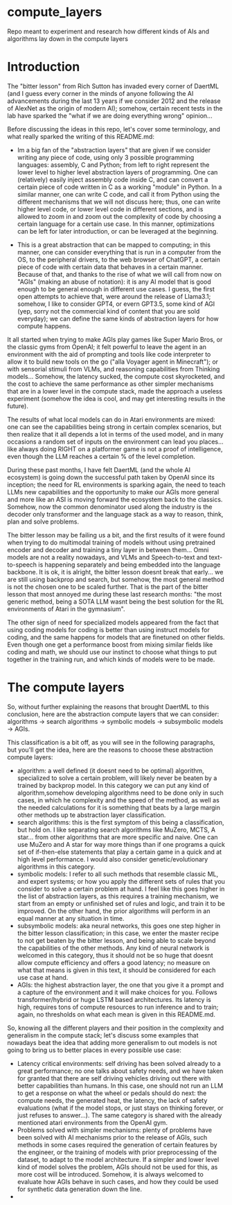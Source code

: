 # compute_layers
Repo meant to experiment and research how different kinds of AIs and algorithms lay down in the compute layers

# Introduction
The "bitter lesson" from Rich Sutton has invaded every corner of DaertML (and I guess every corner in the minds of anyone following the AI advancements during the last 13 years if we consider 2012 and the release of AlexNet as the origin of modern AI); somehow, certain recent tests in the lab have sparked the "what if we are doing everything wrong" opinion...

Before discussing the ideas in this repo, let's cover some terminology, and what really sparked the writing of this README.md:
- Im a big fan of the "abstraction layers" that are given if we consider writing any piece of code, using only 3 possible programming languages: assembly, C and Python; from left to right represent the lower level to higher level abstraction layers of programming. One can (relatively) easily inject assembly code inside C, and can convert a certain piece of code written in C as a working "module" in Python. In a similar manner, one can write C code, and call it from Python using the different mechanisms that we will not discuss here; thus, one can write higher level code, or lower level code in different sections, and is allowed to zoom in and zoom out the complexity of code by choosing a certain language for a certain use case. In this manner, optimizations can be left for later introduction, or can be leveraged at the beginning.

- This is a great abstraction that can be mapped to computing; in this manner, one can consider everything that is run in a computer from the OS, to the peripheral drivers, to the web browser of ChatGPT, a certain piece of code with certain data that behaves in a certain manner. Because of that, and thanks to the rise of what we will call from now on "AGIs" (making an abuse of notation): it is any AI model that is good enough to be general enough in different use cases. I guess, the first open attempts to achieve that, were around the release of Llama3.1; somehow, I like to consider GPT4, or evern GPT3.5, some kind of AGI (yep, sorry not the commercial kind of content that you are sold everyday); we can define the same kinds of abstraction layers for how compute happens.

It all started when trying to make AGIs play games like Super Mario Bros, or the classic gyms from OpenAI; it felt powerful to leave the agent in an environment with the aid of prompting and tools like code interpreter to allow it to build new tools on the go ("alla Voyager agent in Minecraft"); or with sensorial stimuli from VLMs, and reasoning capabilities from Thinking models... Somehow, the latency sucked, the compute cost skyrocketed, and the cost to achieve the same performance as other simpler mechanisms that are in a lower level in the compute stack, made the approach a useless experiment (somehow the idea is cool, and may get interesting results in the future).

The results of what local models can do in Atari environments are mixed: one can see the capabilities being strong in certain complex scenarios, but then realize that it all depends a lot in terms of the used model, and in many occasions a random set of inputs on the environment can lead you places... like always doing RIGHT on a platformer game is not a proof of intelligence, even though the LLM reaches a certain % of the level completion.

During these past months, I have felt DaertML (and the whole AI ecosystem) is going down the successful path taken by OpenAI since its inception; the need for RL environments is sparking again, the need to teach LLMs new capabilities and the opportunity to make our AGIs more general and more like an ASI is moving forward the ecosystem back to the classics. Somehow, now the common denominator used along the industry is the decoder only transformer and the language stack as a way to reason, think, plan and solve problems.

The bitter lesson may be failing us a bit, and the first results of it were found when trying to do multimodal training of models without using pretrained encoder and decoder and training a tiny layer in between them... Omni models are not a reality nowadays, and VLMs and Speech-to-text and text-to-speech is happening separately and being embedded into the language backbone. It is ok, it is alright, the bitter lesson doesnt break that early... we are still using backprop and search, but somehow, the most general method is not the chosen one to be scaled further. That is the part of the bitter lesson that most annoyed me during these last research months: "the most generic method, being a SOTA LLM wasnt being the best solution for the RL environments of Atari in the gymnasium".

The other sign of need for specialized models appeared from the fact that using coding models for coding is better than using instruct models for coding, and the same happens for models that are finetuned on other fields. Even though one get a performance boost from mixing similar fields like coding and math, we should use our instinct to choose what things to put together in the training run, and which kinds of models were to be made.

# The compute layers
So, without further explaining the reasons that brought DaertML to this conclusion, here are the abstraction compute layers that we can consider:
algorithms -> search algorithms -> symbolic models -> subsymbolic models -> AGIs.

This classification is a bit off, as you will see in the following paragraphs, but you'll get the idea, here are the reasons to choose these abstraction compute layers:
- algorithm: a well defined (it doesnt need to be optimal) algorithm, specialized to solve a certain problem, will likely never be beaten by a trained by backprop model. In this category we can put any kind of algorithm,somehow developing algorithms need to be done only in such cases, in which he complexity and the speed of the method, as well as the needed calculations for it is something that beats by a large margin other methods up te abstraction layer classification. 
- search algorithms: this is the first symptom of this being a classification, but hold on. I like separating search algorithms like MuZero, MCTS, A star... from other algorithms that are more specific and naive. One can use MuZero and A star for way more things than if one programs a quick set of if-then-else statements that play a certain game in a quick and at high level performance. I would also consider genetic/evolutionary algorithms in this category.
- symbolic models: I refer to all such methods that resemble classic ML, and expert systems; or how you apply the different sets of rules that you consider to solve a certain problem at hand. I feel like this goes higher in the list of abstraction layers, as this requires a training mechanism, we start from an empty or unfinished set of rules and logic, and train it to be improved. On the other hand, the prior algorithms will perform in an equal manner at any situation in time.
- subsymbolic models: aka neural networks, this goes one step higher in the bitter lesson classification; in this case, we enter the master recipe to not get beaten by the bitter lesson, and being able to scale beyond the capabilities of the other methods. Any kind of neural network is welcomed in this category, thus it should not be so huge that doesnt allow compute efficiency and offers a good latency; no measure on what that means is given in this text, it should be considered for each use case at hand.
- AGIs: the highest abstraction layer, the one that you give it a prompt and a capture of the environment and it will make choices for you. Follows transformer/hybrid or huge LSTM based architectures. Its latency is high, requires tons of compute resources to run inference and to train; again, no thresholds on what each mean is given in this README.md.

So, knowing all the different players and their position in the complexity and generalism in the compute stack; let's discuss some examples that nowadays beat the idea that adding more generalism to out models is not going to bring us to better places in every possible use case:
- Latency critical environments: self driving has been solved already to a great performance; no one talks about safety needs, and we have taken for granted that there are self driving vehicles driving out there with better capabilities than humans. In this case, one should not run an LLM to get a response on what the wheel or pedals should do next: the compute needs, the generated heat, the latency, the lack of safety evaluations (what if the model stops, or just stays on thinking forever, or just refuses to answer...). The same category is shared with the already mentioned atari environments from the OpenAI gym.
- Problems solved with simpler mechanisms: plenty of problems have been solved with AI mechanisms prior to the release of AGIs, such methods in some cases required the generation of certain features by the engineer, or the training of models with prior preprocessing of the dataset, to adapt to the model architecture. If a simpler and lower level kind of model solves the problem, AGIs should not be used for this, as more cost will be introduced. Somehow, it is always welcomed to evaluate how AGIs behave in such cases, and how they could be used for synthetic data generation down the line.
- 
